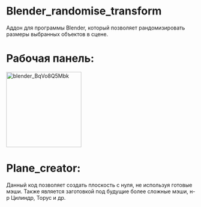 # Blender_randomise_transform
Аддон для программы Blender, который позволяет рандомизировать размеры выбранных объектов в сцене.

# Рабочая панель:
<img width="200" alt="blender_BqVo8Q5Mbk" src="https://github.com/Kiry921/Blender_randomise_transform/assets/134440347/5b532f4f-3086-47f3-8918-96bec34521a9">

# Plane_creator:
Данный код позволяет создать плоскость с нуля, не используя готовые мэши. Также является заготовкой под будущие более сложные мэши, н-р Цилиндр, Торус и др.
